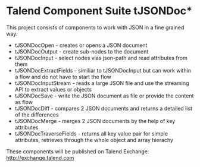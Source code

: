 # Talend Component Suite tJSONDoc*
This project consists of components to work with JSON in a fine grained way.
* tJSONDocOpen - creates or opens a JSON document
* tJSONDocOutput - create sub-nodes to the document
* tJSONDocInput - select nodes vias json-path and read attributes from them
* tJSONDocExtractFields - similiar to tJSONDocInput but can work within a flow and do not have to start the flow
* tJSONDocInputStream - reads a large JSON file and use the streaming API to extract values or objects
* tJSONDocSave - write the JSON document as file or provide the content as flow
* tJSONDocDiff - compares 2 JSON documents and returns a detailed list of the differences
* tJSONDocMerge - merges 2 JSON documents by the help of key attributes
* tJSONDocTraverseFields - returns all key value pair for simple attributes, retrieves through the whole object and array hierachy

These components will be published on Talend Exchange: http://exchange.talend.com
